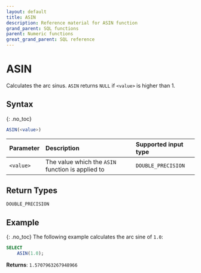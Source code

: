 ```yaml
---
layout: default
title: ASIN
description: Reference material for ASIN function
grand_parent: SQL functions
parent: Numeric functions
great_grand_parent: SQL reference
---
```


# ASIN

Calculates the arc sinus. `ASIN` returns `NULL` if `<value>` is higher than 1.

## Syntax
{: .no_toc}

```sql
ASIN(<value>)
```

| Parameter | Description                                                                                                         | Supported input type | 
| :--------- | :------------------------------------------------------------------------------------------------------------------- | :-----------| 
| `<value>`   | The value which the `ASIN` function is applied to | `DOUBLE_PRECISION` |

## Return Types 
`DOUBLE_PRECISION`

## Example
{: .no_toc}
The following example calculates the arc sine of `1.0`:
```sql
SELECT
    ASIN(1.0);
```

**Returns**: `1.5707963267948966`
